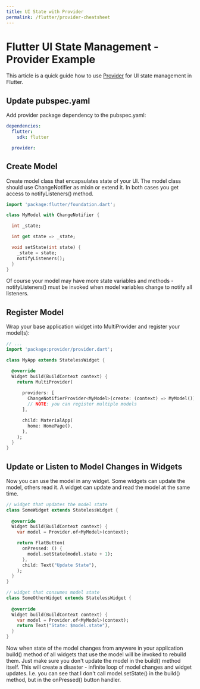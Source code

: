 ```yaml
---
title: UI State with Provider
permalink: /flutter/provider-cheatsheet
---
```

# Flutter UI State Management - Provider Example

This article is a quick guide how to use [Provider](https://pub.dev/packages/provider) for UI state management in Flutter.

## Update pubspec.yaml

Add provider package dependency to the pubspec.yaml:

```yaml
dependencies:
  flutter:
    sdk: flutter

  provider:
```

## Create Model

Create model class that encapsulates state of your UI. The model class should use ChangeNotifier as mixin or extend it. In both cases you get access to notifyListeners() method.

```dart
import 'package:flutter/foundation.dart';

class MyModel with ChangeNotifier {

  int _state;

  int get state => _state;

  void setState(int state) {
    _state = state;
    notifyListeners();
  }
}
```

Of course your model may have more state variables and methods - notifyListeners() must be invoked when model variables change to notify all listeners.

## Register Model

Wrap your base application widget into MultiProvider and register your model(s):

```dart
// ...
import 'package:provider/provider.dart';

class MyApp extends StatelessWidget {

  @override
  Widget build(BuildContext context) {
    return MultiProvider(
      
      providers: [
        ChangeNotifierProvider<MyModel>(create: (context) => MyModel()),
        // NOTE: you can register multiple models
      ],

      child: MaterialApp(
        home: HomePage(),
      ),
    );
  }
}
```

## Update or Listen to Model Changes in Widgets

Now you can use the model in any widget. Some widgets can update the model, others read it. A widget can update and read the model at the same time.

```dart
// widget that updates the model state
class SomeWidget extends StatelessWidget {
  
  @override
  Widget build(BuildContext context) {
    var model = Provider.of<MyModel>(context);

    return FlatButton(
      onPressed: () {
        model.setState(model.state + 1);
      },
      child: Text("Update State"),
    );
  }
}

// widget that consumes model state
class SomeOtherWidget extends StatelessWidget {
  
  @override
  Widget build(BuildContext context) {
    var model = Provider.of<MyModel>(context);
    return Text("State: $model.state"),
  }
}
```

Now when state of the model changes from anywere in your application build() method of all widgets that use the model will be invoked to rebuild them. Just make sure you don't update the model in the build() method itself. This will create a disaster - infinite loop of model changes and widget updates. I.e. you can see that I don't call model.setState() in the build() method, but in the onPressed() button handler.
